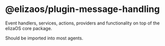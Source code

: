 # @elizaos/plugin-message-handling

Event handlers, services, actions, providers and functionality on top of the elizaOS core package.

Should be imported into most agents.
